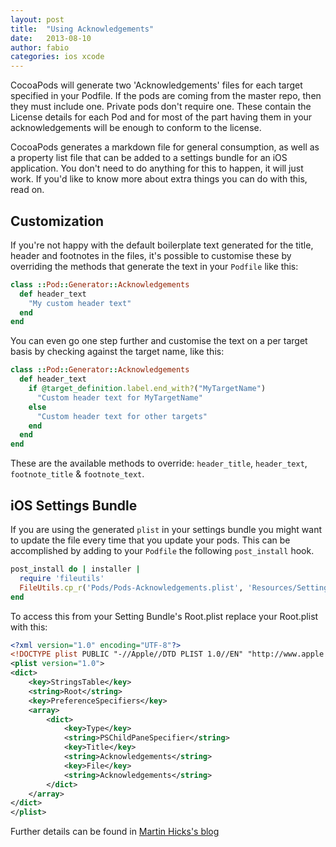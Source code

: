 ```yaml
---
layout: post
title:  "Using Acknowledgements"
date:   2013-08-10
author: fabio
categories: ios xcode 
---
```


CocoaPods will generate two 'Acknowledgements' files for each target specified in your Podfile. If the pods are coming from the master repo, then they must include one. Private pods don't require one. These contain the License details for each Pod and for most of the part having them in your acknowledgements will be enough to conform to the license.

CocoaPods generates a markdown file for general consumption, as well as a property list file that can be added to a settings bundle for an iOS application. You don't need to do anything for this to happen, it will just work. If you'd like to know more about extra things you can do with this, read on.

<!-- more -->

## Customization

If you're not happy with the default boilerplate text generated for the title, header
and footnotes in the files, it's possible to customise these by overriding the methods
that generate the text in your `Podfile` like this:

``` ruby
class ::Pod::Generator::Acknowledgements
  def header_text
    "My custom header text"
  end
end
```

You can even go one step further and customise the text on a per target basis by checking against the target name, like this:

``` ruby
class ::Pod::Generator::Acknowledgements
  def header_text
    if @target_definition.label.end_with?("MyTargetName")
      "Custom header text for MyTargetName"
    else
      "Custom header text for other targets"
    end
  end
end
```

These are the available methods to override: `header_title`, `header_text`, `footnote_title` & `footnote_text`.

## iOS Settings Bundle

If you are using the generated `plist` in your settings bundle you might want to update the file every time that you update your pods. This can be accomplished by adding to your `Podfile` the following `post_install` hook.

``` ruby
post_install do | installer |
  require 'fileutils'
  FileUtils.cp_r('Pods/Pods-Acknowledgements.plist', 'Resources/Settings.bundle/Acknowledgements.plist', :remove_destination => true)
end
```

To access this from your Setting Bundle's Root.plist replace your Root.plist with this:

``` xml
<?xml version="1.0" encoding="UTF-8"?>
<!DOCTYPE plist PUBLIC "-//Apple//DTD PLIST 1.0//EN" "http://www.apple.com/DTDs/PropertyList-1.0.dtd">
<plist version="1.0">
<dict>
	<key>StringsTable</key>
	<string>Root</string>
	<key>PreferenceSpecifiers</key>
	<array>
		<dict>
			<key>Type</key>
			<string>PSChildPaneSpecifier</string>
			<key>Title</key>
			<string>Acknowledgements</string>
			<key>File</key>
			<string>Acknowledgements</string>
		</dict>
	</array>
</dict>
</plist>
```

Further details can be found in [Martin Hicks's blog](http://martinhicks.net/2012/04/how-to-create-license-section-in-ios-settings-app)